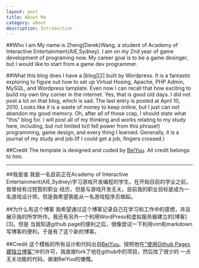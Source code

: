 ```yaml
---
layout: post
title: About Me
category: about
description: Introduction
---
```


##Who I am
My name is Zheng(Derek)Wang, a student of Academy of Interactive Entertainment(AIE,Sydney).
I am on my 2nd year of game development of programing now. My career goal is to be a game desinger, but
I would like to start from a game dev programmer.

##What this blog does
I have a [blog][2] built by Wordpress. It is a fantastic exploring to figure out how to set up Virtual Hosing, Apache,
PHP Admin, MySQL, and Wordpress tamplate. Even now I can recall that how exciting to build my own tiny corner in the internet.
Yes, that is good old days. 
I did not post a lot on that blog, which is sad. The last entry is posted at April 10, 2010. Looks like it is a waste of 
money to keep online, but I just can not abandon my good memory.
Oh, after all of those crap, I should state what "this" blog for. I will post all of my thinking and works relating to my 
study here, including, but not limited to(I fell power from this phrase!) programming, game design, and every thing I learned.
Generally, it is a journal of my study and job.(If I could get a job, fingers crossed.) 

##Credit
The template is designed and coded by [BeiYuu][]. All credit belongs to him.

-----------------------------------------------------------------------------------------------------------------------------

##我是谁
我是一名目前正在Academy of Interactive Entertainment(AIE,Sydney)学习游戏开发编程的学生。在开始目前的学业之前，我曾经有过短暂的职业
经历，但是与游戏开发无关。目前我的职业目标是成为一名游戏设计师。但是我希望我能从一名游戏程序员做起。

##为什么有这个博客
我希望通过这个博客记录自己在学习和工作中的感想，并且展示我的所学所作。我还有另外一个利用WordPress和虚拟服务器建立的[博客][3]。但是
当我知道github page的便利之后，很像尝试一下利用vim和markdown写博客的便利。于是有了这个新的博客。

##Credit
这个模板的所有设计和代码出自[BeiYuu][]。按照他在["使用Github Pages建独立博客"][4]中的许可，我直接fork了他在github中的项目，然后改了很少的
一点无关功能的代码。谢谢BeiYuu的慷慨。

[BeiYuu]:    http://beiyuu.com/  "BeiYuu"
[blog]:  www.birdinforest.com/blog/ "blog"
[博客]:  www.birdinforest.com/blog/ "博客"
[4]:  http://beiyuu.com/github-pages/github-pages/
